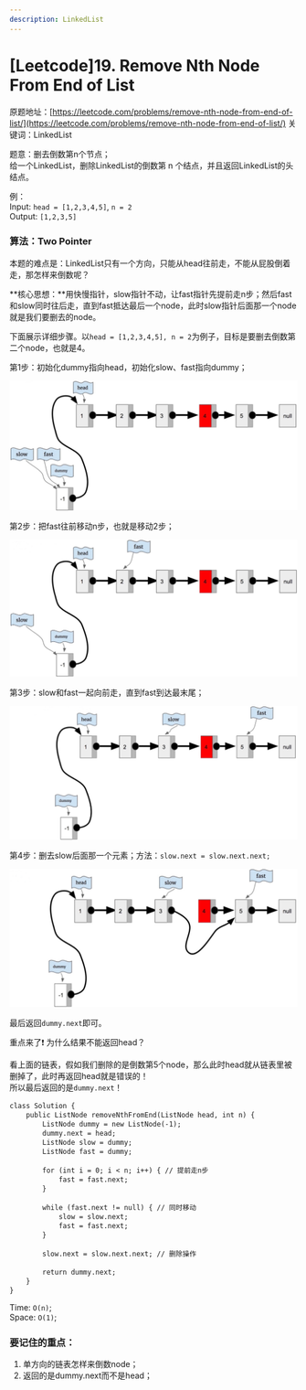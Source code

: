 ```yaml
---
description: LinkedList
---
```


# \[Leetcode\]19. Remove Nth Node From End of List

原题地址：[https://leetcode.com/problems/remove-nth-node-from-end-of-list/](https://leetcode.com/problems/remove-nth-node-from-end-of-list/) 关键词：LinkedList

题意：删去倒数第n个节点；  
给一个LinkedList，删除LinkedList的倒数第 n 个结点，并且返回LinkedList的头结点。

例：  
Input: `head = [1,2,3,4,5]`, `n = 2`  
Output: `[1,2,3,5]`



### 算法：Two Pointer

本题的难点是：LinkedList只有一个方向，只能从head往前走，不能从屁股倒着走，那怎样来倒数呢？

**核心思想：**用快慢指针，slow指针不动，让fast指针先提前走n步；然后fast和slow同时往后走，直到fast抵达最后一个node，此时slow指针后面那一个node就是我们要删去的node。



下面展示详细步骤。以`head = [1,2,3,4,5], n = 2`为例子，目标是要删去倒数第二个node，也就是4。

第1步：初始化dummy指向head，初始化slow、fast指向dummy；

![](../.gitbook/assets/img_6449.jpg)



第2步：把fast往前移动n步，也就是移动2步；

![](../.gitbook/assets/img_6450.jpg)



第3步：slow和fast一起向前走，直到fast到达最末尾；

![](../.gitbook/assets/img_6451.jpg)



第4步：删去slow后面那一个元素；方法：`slow.next = slow.next.next;`

![](../.gitbook/assets/img_6452.jpg)

最后返回`dummy.next`即可。



重点来了❗️  为什么结果不能返回head？

看上面的链表，假如我们删除的是倒数第5个node，那么此时head就从链表里被删掉了，此时再返回head就是错误的！  
所以最后返回的是`dummy.next`！

```text
class Solution {
    public ListNode removeNthFromEnd(ListNode head, int n) {
        ListNode dummy = new ListNode(-1);
        dummy.next = head;
        ListNode slow = dummy;
        ListNode fast = dummy;    
        
        for (int i = 0; i < n; i++) { // 提前走n步
            fast = fast.next;
        }
        
        while (fast.next != null) { // 同时移动
            slow = slow.next;
            fast = fast.next;
        }
        
        slow.next = slow.next.next; // 删除操作
        
        return dummy.next;
    }
}
```

Time: `O(n)`;  
Space: `O(1)`;



### 要记住的重点：

1. 单方向的链表怎样来倒数node；
2. 返回的是dummy.next而不是head；







